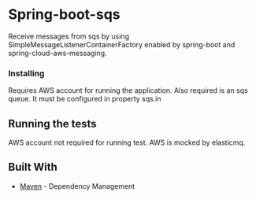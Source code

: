# Spring-boot-sqs
Receive messages from sqs by using SimpleMessageListenerContainerFactory enabled by spring-boot and spring-cloud-aws-messaging.

### Installing
Requires AWS account for running the application. Also required is an sqs queue. It must be configured in property sqs.in

## Running the tests
AWS account not required for running test. AWS is mocked by elasticmq. 

## Built With
* [Maven](https://maven.apache.org/) - Dependency Management


